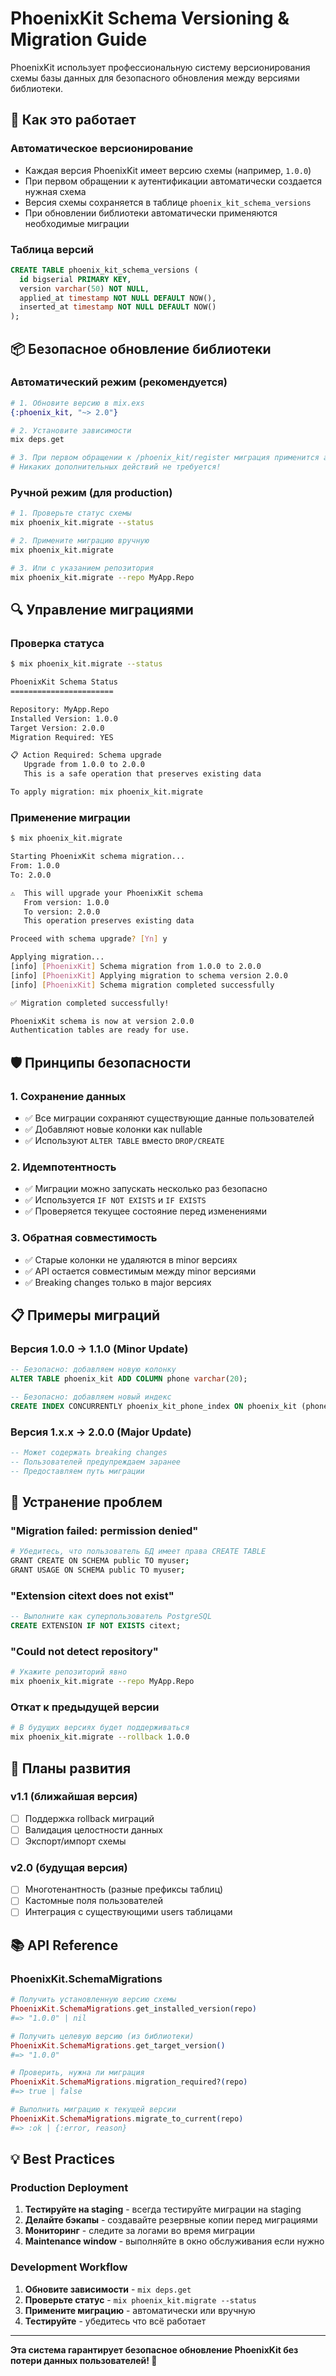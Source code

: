# PhoenixKit Schema Versioning & Migration Guide

PhoenixKit использует профессиональную систему версионирования схемы базы данных для безопасного обновления между версиями библиотеки.

## 🔄 Как это работает

### Автоматическое версионирование
- Каждая версия PhoenixKit имеет версию схемы (например, `1.0.0`)
- При первом обращении к аутентификации автоматически создается нужная схема
- Версия схемы сохраняется в таблице `phoenix_kit_schema_versions`
- При обновлении библиотеки автоматически применяются необходимые миграции

### Таблица версий
```sql
CREATE TABLE phoenix_kit_schema_versions (
  id bigserial PRIMARY KEY,
  version varchar(50) NOT NULL,
  applied_at timestamp NOT NULL DEFAULT NOW(),
  inserted_at timestamp NOT NULL DEFAULT NOW()
);
```

## 📦 Безопасное обновление библиотеки

### Автоматический режим (рекомендуется)
```elixir
# 1. Обновите версию в mix.exs
{:phoenix_kit, "~> 2.0"}

# 2. Установите зависимости
mix deps.get

# 3. При первом обращении к /phoenix_kit/register миграция применится автоматически
# Никаких дополнительных действий не требуется!
```

### Ручной режим (для production)
```bash
# 1. Проверьте статус схемы
mix phoenix_kit.migrate --status

# 2. Примените миграцию вручную
mix phoenix_kit.migrate

# 3. Или с указанием репозитория
mix phoenix_kit.migrate --repo MyApp.Repo
```

## 🔍 Управление миграциями

### Проверка статуса
```bash
$ mix phoenix_kit.migrate --status

PhoenixKit Schema Status
=======================

Repository: MyApp.Repo
Installed Version: 1.0.0
Target Version: 2.0.0
Migration Required: YES

📋 Action Required: Schema upgrade
   Upgrade from 1.0.0 to 2.0.0
   This is a safe operation that preserves existing data

To apply migration: mix phoenix_kit.migrate
```

### Применение миграции
```bash
$ mix phoenix_kit.migrate

Starting PhoenixKit schema migration...
From: 1.0.0
To: 2.0.0

⚠️  This will upgrade your PhoenixKit schema
   From version: 1.0.0
   To version: 2.0.0
   This operation preserves existing data

Proceed with schema upgrade? [Yn] y

Applying migration...
[info] [PhoenixKit] Schema migration from 1.0.0 to 2.0.0
[info] [PhoenixKit] Applying migration to schema version 2.0.0
[info] [PhoenixKit] Schema migration completed successfully

✅ Migration completed successfully!

PhoenixKit schema is now at version 2.0.0
Authentication tables are ready for use.
```

## 🛡️ Принципы безопасности

### 1. Сохранение данных
- ✅ Все миграции сохраняют существующие данные пользователей
- ✅ Добавляют новые колонки как nullable
- ✅ Используют `ALTER TABLE` вместо `DROP/CREATE`

### 2. Идемпотентность
- ✅ Миграции можно запускать несколько раз безопасно
- ✅ Используется `IF NOT EXISTS` и `IF EXISTS`
- ✅ Проверяется текущее состояние перед изменениями

### 3. Обратная совместимость
- ✅ Старые колонки не удаляются в minor версиях
- ✅ API остается совместимым между minor версиями
- ✅ Breaking changes только в major версиях

## 📋 Примеры миграций

### Версия 1.0.0 → 1.1.0 (Minor Update)
```sql
-- Безопасно: добавляем новую колонку
ALTER TABLE phoenix_kit ADD COLUMN phone varchar(20);

-- Безопасно: добавляем новый индекс
CREATE INDEX CONCURRENTLY phoenix_kit_phone_index ON phoenix_kit (phone);
```

### Версия 1.x.x → 2.0.0 (Major Update) 
```sql
-- Может содержать breaking changes
-- Пользователей предупреждаем заранее
-- Предоставляем путь миграции
```

## 🚨 Устранение проблем

### "Migration failed: permission denied"
```bash
# Убедитесь, что пользователь БД имеет права CREATE TABLE
GRANT CREATE ON SCHEMA public TO myuser;
GRANT USAGE ON SCHEMA public TO myuser;
```

### "Extension citext does not exist"
```sql
-- Выполните как суперпользователь PostgreSQL
CREATE EXTENSION IF NOT EXISTS citext;
```

### "Could not detect repository"
```bash
# Укажите репозиторий явно
mix phoenix_kit.migrate --repo MyApp.Repo
```

### Откат к предыдущей версии
```bash
# В будущих версиях будет поддерживаться
mix phoenix_kit.migrate --rollback 1.0.0
```

## 🔮 Планы развития

### v1.1 (ближайшая версия)
- [ ] Поддержка rollback миграций
- [ ] Валидация целостности данных  
- [ ] Экспорт/импорт схемы

### v2.0 (будущая версия)
- [ ] Многотенантность (разные префиксы таблиц)
- [ ] Кастомные поля пользователей
- [ ] Интеграция с существующими users таблицами

## 📚 API Reference

### PhoenixKit.SchemaMigrations

```elixir
# Получить установленную версию схемы
PhoenixKit.SchemaMigrations.get_installed_version(repo)
#=> "1.0.0" | nil

# Получить целевую версию (из библиотеки)
PhoenixKit.SchemaMigrations.get_target_version()
#=> "1.0.0"

# Проверить, нужна ли миграция
PhoenixKit.SchemaMigrations.migration_required?(repo)
#=> true | false

# Выполнить миграцию к текущей версии
PhoenixKit.SchemaMigrations.migrate_to_current(repo)
#=> :ok | {:error, reason}
```

## 💡 Best Practices

### Production Deployment
1. **Тестируйте на staging** - всегда тестируйте миграции на staging
2. **Делайте бэкапы** - создавайте резервные копии перед миграциями  
3. **Мониторинг** - следите за логами во время миграции
4. **Maintenance window** - выполняйте в окно обслуживания если нужно

### Development Workflow
1. **Обновите зависимости** - `mix deps.get`
2. **Проверьте статус** - `mix phoenix_kit.migrate --status`
3. **Примените миграцию** - автоматически или вручную
4. **Тестируйте** - убедитесь что всё работает

---

**Эта система гарантирует безопасное обновление PhoenixKit без потери данных пользователей! 🚀**